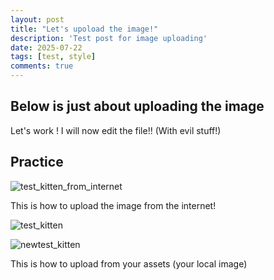 ```yaml
---
layout: post
title: "Let's upoload the image!"
description: 'Test post for image uploading'
date: 2025-07-22
tags: [test, style]
comments: true
---
```


## Below is just about uploading the image

Let's work !
I will now edit the file!! (With evil stuff!)

## Practice

![test_kitten_from_internet](https://images.pexels.com/photos/45201/kitty-cat-kitten-pet-45201.jpeg?auto=compress&cs=tinysrgb&dpr=1&w=500)

This is how to upload the image from the internet!

![test_kitten](https://junhee-lee233.github.io/paper-jekyll-theme/assets/images/test_kitten.jpeg)

![newtest_kitten](https://basepaws.com/_next/image?url=https%3A%2F%2Fimages.ctfassets.net%2Fqj2yxv39d6ig%2F53i65lCwpH4FiMXEoZC5C9%2F5a02bf0bcd1c1e3bc0e784167d79a0eb%2Ffree-photo-of-portrait-of-sphynx-cat.jpeg%3Fw%3D755%26h%3D503%26q%3D80&w=1920&q=75)

This is how to upload from your assets (your local image)
